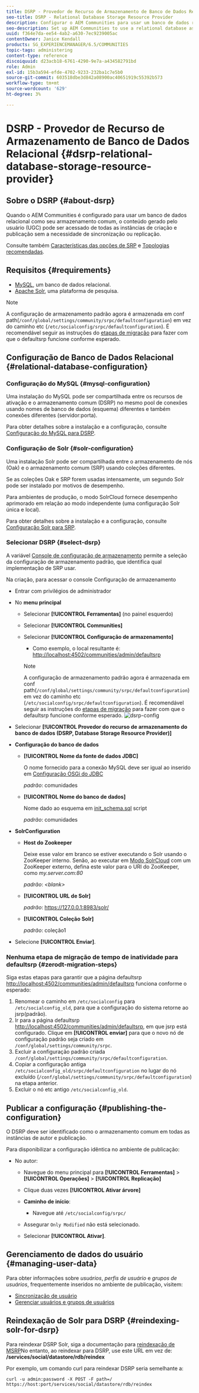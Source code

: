 ```yaml
---
title: DSRP - Provedor de Recurso de Armazenamento de Banco de Dados Relacional
seo-title: DSRP - Relational Database Storage Resource Provider
description: Configurar o AEM Communities para usar um banco de dados relacional como seu armazenamento comum
seo-description: Set up AEM Communities to use a relational database as its common store
uuid: f364e7da-ee54-4ab2-a630-7ec9239005ac
contentOwner: Janice Kendall
products: SG_EXPERIENCEMANAGER/6.5/COMMUNITIES
topic-tags: administering
content-type: reference
discoiquuid: d23acb18-6761-4290-9e7a-a434582791bd
role: Admin
exl-id: 15b3a594-efde-4702-9233-232ba1c7e5b0
source-git-commit: 603518dbe3d842a08900ac40651919c55392b573
workflow-type: tm+mt
source-wordcount: '629'
ht-degree: 3%

---
```


# DSRP - Provedor de Recurso de Armazenamento de Banco de Dados Relacional {#dsrp-relational-database-storage-resource-provider}

## Sobre o DSRP {#about-dsrp}

Quando o AEM Communities é configurado para usar um banco de dados relacional como seu armazenamento comum, o conteúdo gerado pelo usuário (UGC) pode ser acessado de todas as instâncias de criação e publicação sem a necessidade de sincronização ou replicação.

Consulte também [Características das opções de SRP](working-with-srp.md#characteristics-of-srp-options) e [Topologias recomendadas](topologies.md).

## Requisitos {#requirements}

* [MySQL](#mysql-configuration), um banco de dados relacional.
* [Apache Solr](#solr-configuration), uma plataforma de pesquisa.

>[!NOTE]
>
>A configuração de armazenamento padrão agora é armazenada em conf path(`/conf/global/settings/community/srpc/defaultconfiguration`) em vez do caminho etc (`/etc/socialconfig/srpc/defaultconfiguration`). É recomendável seguir as instruções do [etapas de migração](#zerodt-migration-steps) para fazer com que o defaultsrp funcione conforme esperado.

## Configuração de Banco de Dados Relacional {#relational-database-configuration}

### Configuração do MySQL {#mysql-configuration}

Uma instalação do MySQL pode ser compartilhada entre os recursos de ativação e o armazenamento comum (DSRP) no mesmo pool de conexões usando nomes de banco de dados (esquema) diferentes e também conexões diferentes (servidor:porta).

Para obter detalhes sobre a instalação e a configuração, consulte [Configuração do MySQL para DSRP](dsrp-mysql.md).

### Configuração de Solr {#solr-configuration}

Uma instalação Solr pode ser compartilhada entre o armazenamento de nós (Oak) e o armazenamento comum (SRP) usando coleções diferentes.

Se as coleções Oak e SRP forem usadas intensamente, um segundo Solr pode ser instalado por motivos de desempenho.

Para ambientes de produção, o modo SolrCloud fornece desempenho aprimorado em relação ao modo independente (uma configuração Solr única e local).

Para obter detalhes sobre a instalação e a configuração, consulte [Configuração Solr para SRP](solr.md).

### Selecionar DSRP {#select-dsrp}

A variável [Console de configuração de armazenamento](srp-config.md) permite a seleção da configuração de armazenamento padrão, que identifica qual implementação de SRP usar.

Na criação, para acessar o console Configuração de armazenamento

* Entrar com privilégios de administrador
* No **menu principal**

   * Selecionar **[!UICONTROL Ferramentas]** (no painel esquerdo)
   * Selecionar **[!UICONTROL Communities]**
   * Selecionar **[!UICONTROL Configuração de armazenamento]**

      * Como exemplo, o local resultante é: [http://localhost:4502/communities/admin/defaultsrp](http://localhost:4502/communities/admin/defaultsrp)
      >[!NOTE]
      >
      >A configuração de armazenamento padrão agora é armazenada em conf path(`/conf/global/settings/community/srpc/defaultconfiguration`) em vez do caminho etc (`/etc/socialconfig/srpc/defaultconfiguration`). É recomendável seguir as instruções do [etapas de migração](#zerodt-migration-steps) para fazer com que o defaultsrp funcione conforme esperado.
   ![dsrp-config](assets/dsrp-config.png)

* Selecionar **[!UICONTROL Provedor do recurso de armazenamento do banco de dados (DSRP, Database Storage Resource Provider)]**
* **Configuração do banco de dados**

   * **[!UICONTROL Nome da fonte de dados JDBC]**

      O nome fornecido para a conexão MySQL deve ser igual ao inserido em [Configuração OSGi do JDBC](dsrp-mysql.md#configurejdbcconnections)

      *padrão*: comunidades

   * **[!UICONTROL Nome do banco de dados]**

      Nome dado ao esquema em [init_schema.sql](dsrp-mysql.md#obtain-the-sql-script) script

      *padrão*: comunidades

* **SolrConfiguration**

   * **[](https://cwiki.apache.org/confluence/display/solr/Using+ZooKeeper+to+Manage+Configuration+Files)Host do Zookeeper**

      Deixe esse valor em branco se estiver executando o Solr usando o ZooKeeper interno. Senão, ao executar em [Modo SolrCloud](solr.md#solrcloud-mode) com um ZooKeeper externo, defina este valor para o URI do ZooKeeper, como *my.server.com:80*

      *padrão*: *&lt;blank>*

   * **[!UICONTROL URL de Solr]**

      *padrão*: https://127.0.0.1:8983/solr/

   * **[!UICONTROL Coleção Solr]**

      *padrão*: coleção1

* Selecione **[!UICONTROL Enviar]**.

### Nenhuma etapa de migração de tempo de inatividade para defaultsrp {#zerodt-migration-steps}

Siga estas etapas para garantir que a página defaultsrp [http://localhost:4502/communities/admin/defaultsrp](http://localhost:4502/communities/admin/defaultsrp) funciona conforme o esperado:

1. Renomear o caminho em `/etc/socialconfig` para `/etc/socialconfig_old`, para que a configuração do sistema retorne ao jsrp(padrão).
1. Ir para a página defaultsrp [http://localhost:4502/communities/admin/defaultsrp](http://localhost:4502/communities/admin/defaultsrp), em que jsrp está configurado. Clique em **[!UICONTROL enviar]** para que o novo nó de configuração padrão seja criado em `/conf/global/settings/community/srpc`.
1. Excluir a configuração padrão criada `/conf/global/settings/community/srpc/defaultconfiguration`.
1. Copiar a configuração antiga `/etc/socialconfig_old/srpc/defaultconfiguration` no lugar do nó excluído (`/conf/global/settings/community/srpc/defaultconfiguration`) na etapa anterior.
1. Excluir o nó etc antigo `/etc/socialconfig_old`.

## Publicar a configuração {#publishing-the-configuration}

O DSRP deve ser identificado como o armazenamento comum em todas as instâncias de autor e publicação.

Para disponibilizar a configuração idêntica no ambiente de publicação:

* No autor:

   * Navegue do menu principal para **[!UICONTROL Ferramentas]** > **[!UICONTROL Operações]** > **[!UICONTROL Replicação]**
   * Clique duas vezes **[!UICONTROL Ativar árvore]**
   * **Caminho de início**:

      * Navegue até `/etc/socialconfig/srpc/`
   * Assegurar `Only Modified` não está selecionado.
   * Selecionar **[!UICONTROL Ativar]**.


## Gerenciamento de dados do usuário {#managing-user-data}

Para obter informações sobre *usuários*, *perfis de usuário* e *grupos de usuários*, frequentemente inseridos no ambiente de publicação, visitem:

* [Sincronização de usuário](sync.md)
* [Gerenciar usuários e grupos de usuários](users.md)

## Reindexação de Solr para DSRP {#reindexing-solr-for-dsrp}

Para reindexar DSRP Solr, siga a documentação para [reindexação de MSRP](msrp.md#msrp-reindex-tool)No entanto, ao reindexar para DSRP, use este URL em vez de: **/services/social/datastore/rdb/reindex**

Por exemplo, um comando curl para reindexar DSRP seria semelhante a:

```shell
curl -u admin:password -X POST -F path=/ https://host:port/services/social/datastore/rdb/reindex
```
